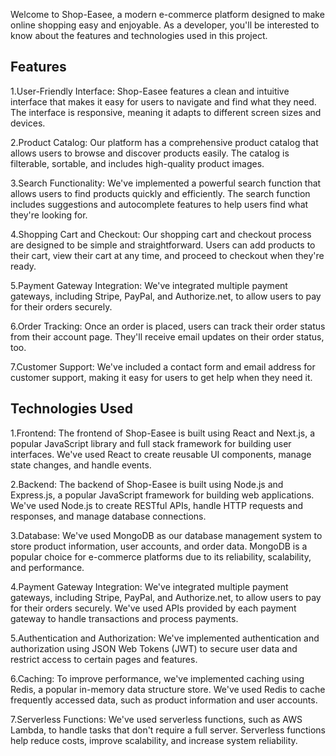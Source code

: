 Welcome to Shop-Easee, a modern e-commerce platform designed to make online shopping easy and enjoyable. As a developer, you'll be interested to know about the features and technologies used in this project.

Features
--------
1.User-Friendly Interface: Shop-Easee features a clean and intuitive interface that makes it easy for users to navigate and find what they need. The interface is responsive, meaning it adapts to different screen sizes and devices.

2.Product Catalog: Our platform has a comprehensive product catalog that allows users to browse and discover products easily. The catalog is filterable, sortable, and includes high-quality product images.

3.Search Functionality: We've implemented a powerful search function that allows users to find products quickly and efficiently. The search function includes suggestions and autocomplete features to help users find what they're looking for.

4.Shopping Cart and Checkout: Our shopping cart and checkout process are designed to be simple and straightforward. Users can add products to their cart, view their cart at any time, and proceed to checkout when they're ready.

5.Payment Gateway Integration: We've integrated multiple payment gateways, including Stripe, PayPal, and Authorize.net, to allow users to pay for their orders securely.

6.Order Tracking: Once an order is placed, users can track their order status from their account page. They'll receive email updates on their order status, too.

7.Customer Support: We've included a contact form and
   email address for customer support, making it easy for users to get help when they need it.

Technologies Used
-----------------

1.Frontend: The frontend of Shop-Easee is built using React and Next.js, a popular JavaScript library and full stack framework for building user interfaces. We've used React to create reusable UI components, manage state changes, and handle events.

2.Backend: The backend of Shop-Easee is built using Node.js and Express.js, a popular JavaScript framework for building web applications. We've used Node.js to create RESTful APIs, handle HTTP requests and responses, and manage database connections.

3.Database: We've used MongoDB as our database management system to store product information, user accounts, and order data. MongoDB is a popular choice for e-commerce platforms due to its reliability, scalability, and performance.

4.Payment Gateway Integration: We've integrated multiple payment gateways, including Stripe, PayPal, and Authorize.net, to allow users to pay for their orders securely. We've used APIs provided by each payment gateway to handle transactions and process payments.

5.Authentication and Authorization: We've implemented authentication and authorization using JSON Web Tokens (JWT) to secure user data and restrict access to certain pages and features.

6.Caching: To improve performance, we've implemented caching using Redis, a popular in-memory data structure store. We've used Redis to cache frequently accessed data, such as product information and user accounts.

7.Serverless Functions: We've used serverless functions, such as AWS Lambda, to handle tasks that don't require a full server. Serverless functions help reduce costs, improve scalability, and increase system reliability.

<!-- 8. Monitoring and Logging: We've implemented monitoring and logging tools, such as ELK (Elasticsearch, Logstash, and Kibana), to ensure our system is running smoothly. Monitoring and logging tools help us -->



